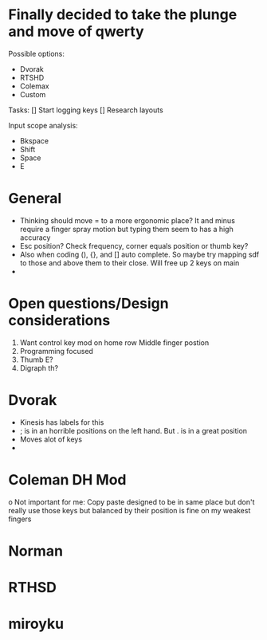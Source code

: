 # Finally decided to take the plunge and move of qwerty

Possible options:
- Dvorak
- RTSHD
- Colemax
- Custom

Tasks:
[] Start logging keys
[] Research layouts 


Input scope analysis:
 
- Bkspace
- Shift
- Space
- E

# General
- Thinking should move = to a more ergonomic place? It and minus require a finger spray motion but typing them seem to has a high accuracy
- Esc position? Check frequency, corner equals position or thumb key?
- Also when coding (), {}, and [] auto complete. So maybe try mapping sdf to those and above them to their close. Will free up 2 keys on main
- 


# Open questions/Design considerations

1. Want control key mod on home row Middle finger postion
2. Programming focused
3. Thumb E?
4. Digraph th?


# Dvorak
- Kinesis has labels for this
- ; is in an horrible positions on the left hand. But . is in a great position
- Moves alot of keys
- 

# Coleman DH Mod
o Not important for me: Copy paste designed to be in same place but don't really use those keys but balanced by their position is fine on my weakest fingers

# Norman 

# RTHSD


# miroyku

